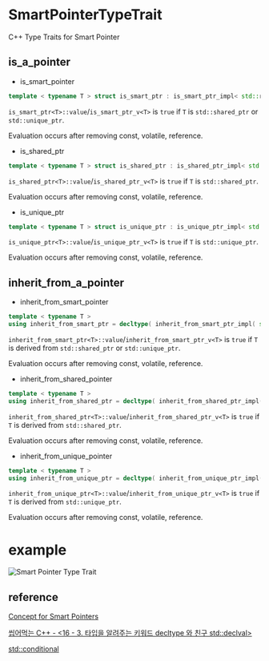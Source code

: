 # SmartPointerTypeTrait
C++ Type Traits for Smart Pointer


## is_a_pointer
* is_smart_pointer<T>
```c++
template < typename T > struct is_smart_ptr : is_smart_ptr_impl< std::remove_cv_t< std::remove_reference_t< T > > > {};
```
```is_smart_ptr<T>::value```/```is_smart_ptr_v<T>``` is ```true``` if ```T``` is ```std::shared_ptr``` or ```std::unique_ptr```.

Evaluation occurs after removing const, volatile, reference.
* is_shared_ptr<T>
```c++
template < typename T > struct is_shared_ptr : is_shared_ptr_impl< std::remove_cv_t< std::remove_reference_t< T > > > {};
```
```is_shared_ptr<T>::value```/```is_shared_ptr_v<T>``` is ```true``` if ```T``` is ```std::shared_ptr```.

Evaluation occurs after removing const, volatile, reference.
* is_unique_ptr<T>
```c++
template < typename T > struct is_unique_ptr : is_unique_ptr_impl< std::remove_cv_t< std::remove_reference_t< T > > > {};
```
```is_unique_ptr<T>::value```/```is_unique_ptr_v<T>``` is ```true``` if ```T``` is ```std::unique_ptr```.

Evaluation occurs after removing const, volatile, reference.

## inherit_from_a_pointer
* inherit_from_smart_pointer<T>
```c++
template < typename T >
using inherit_from_smart_ptr = decltype( inherit_from_smart_ptr_impl( std::declval< std::remove_cv_t< std::remove_reference_t< T > >* >() ) );
```
```inherit_from_smart_ptr<T>::value```/```inherit_from_smart_ptr_v<T>``` is ```true``` if ```T``` is derived from ```std::shared_ptr``` or ```std::unique_ptr```.

Evaluation occurs after removing const, volatile, reference.

* inherit_from_shared_pointer<T>
```c++
template < typename T >
using inherit_from_shared_ptr = decltype( inherit_from_shared_ptr_impl( std::declval< std::remove_cv_t< std::remove_reference_t< T > >* >() ) );
```
```inherit_from_shared_ptr<T>::value```/```inherit_from_shared_ptr_v<T>``` is ```true``` if ```T``` is derived from ```std::shared_ptr```.

Evaluation occurs after removing const, volatile, reference.

* inherit_from_unique_pointer<T>
```c++
template < typename T >
using inherit_from_unique_ptr = decltype( inherit_from_unique_ptr_impl( std::declval< std::remove_cv_t< std::remove_reference_t< T > >* >() ) );
```
```inherit_from_unique_ptr<T>::value```/```inherit_from_unique_ptr_v<T>``` is ```true``` if ```T``` is derived from ```std::unique_ptr```.

Evaluation occurs after removing const, volatile, reference.

# example
![Smart Pointer Type Trait](https://user-images.githubusercontent.com/73771162/146510184-589f642d-3451-4a41-976b-d09cb144b2c9.PNG)
  
## reference

[Concept for Smart Pointers](https://stackoverflow.com/questions/65752626/concept-for-smart-pointers)

[씹어먹는 C++ - <16 - 3. 타입을 알려주는 키워드 decltype 와 친구 std::declval>](https://modoocode.com/294)

[std::conditional](https://en.cppreference.com/w/cpp/types/conditional)
